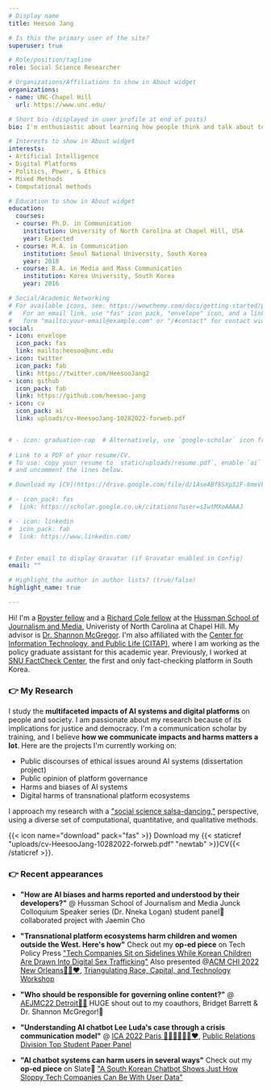 ```yaml
---
# Display name
title: Heesoo Jang

# Is this the primary user of the site?
superuser: true

# Role/position/tagline
role: Social Science Researcher

# Organizations/Affiliations to show in About widget
organizations:
- name: UNC-Chapel Hill
  url: https://www.unc.edu/

# Short bio (displayed in user profile at end of posts)
bio: I'm enthusiastic about learning how people think and talk about technology and which factors influence them to do so. Through my research, I aim to address the multifaceted impacts of AI systems and digital platforms on people and society and their implications for democracy. More specifically, I look into the discourses, framing efforts, and ethical issues of AI technology and digital platforms. 

# Interests to show in About widget
interests:
- Artificial Intelligence
- Digital Platforms
- Politics, Power, & Ethics
- Mixed Methods
- Computational methods

# Education to show in About widget
education:
  courses:
  - course: Ph.D. in Communication
    institution: University of North Carolina at Chapel Hill, USA
    year: Expected
  - course: M.A. in Communication
    institution: Seoul National University, South Korea
    year: 2018
  - course: B.A. in Media and Mass Communication
    institution: Korea University, South Korea
    year: 2016

# Social/Academic Networking
# For available icons, see: https://wowchemy.com/docs/getting-started/page-builder/#icons
#   For an email link, use "fas" icon pack, "envelope" icon, and a link in the
#   form "mailto:your-email@example.com" or "/#contact" for contact widget.
social:
- icon: envelope
  icon_pack: fas
  link: mailto:heesoo@unc.edu
- icon: twitter
  icon_pack: fab
  link: https://twitter.com/HeesooJang2
- icon: github
  icon_pack: fab
  link: https://github.com/heesoo-jang
- icon: cv
  icon_pack: ai
  link: uploads/cv-HeesooJang-10282022-forweb.pdf


# - icon: graduation-cap  # Alternatively, use `google-scholar` icon from `ai` icon pack
 
# Link to a PDF of your resume/CV.
# To use: copy your resume to `static/uploads/resume.pdf`, enable `ai` icons in `params.toml`, 
# and uncomment the lines below.

# Download my [CV](https://drive.google.com/file/d/1AseABf8SXp32F-8meVFYr5okzXXGVAyI/view?usp=sharing)

# - icon_pack: fas
#  link: https://scholar.google.co.uk/citations?user=sIwtMXoAAAAJ

# - icon: linkedin
#  icon_pack: fab
#  link: https://www.linkedin.com/


# Enter email to display Gravatar (if Gravatar enabled in Config)
email: ""

# Highlight the author in author lists? (true/false)
highlight_name: true

---
```



Hi! I'm a [Royster fellow](https://gradschool.unc.edu/funding/gradschool/royster/) and a [Richard Cole fellow](https://web.archive.org/web/20191118042438/http://hussman.unc.edu/phd/cost-and-funding) at the [Hussman School of Journalism and Media](http://hussman.unc.edu/), Univeristy of North Carolina at Chapel Hill. My advisor is [Dr. Shannon McGregor](http://www.shannoncmcgregor.com/). I'm also affiliated with the [Center for Information Technology, and Public Life (CITAP)](https://citap.unc.edu/), where I am working as the policy graduate assistant for this academic year. Previously, I worked at [SNU FactCheck Center](https://factcheck.snu.ac.kr/home/about), the first and only fact-checking platform in South Korea.

### 👉 My Research
I study the <b>multifaceted impacts of AI systems and digital platforms</b> on people and society. I am passionate about my research because of its implications for justice and democracy. I'm a communication scholar by training, and I believe <b>how we communicate impacts and harms matters a lot</b>. Here are the projects I'm currently working on:
- Public discourses of ethical issues around AI systems (dissertation project)
- Public opinion of platform governance
- Harms and biases of AI systems
- Digital harms of transnational platform ecosystems

I approach my research with a ["social science salsa-dancing,"](https://www.hup.harvard.edu/catalog.php?isbn=9780674048218) perspective, using a diverse set of computational, quantitative, and qualitative methods. 



{{< icon name="download" pack="fas" >}} Download my {{< staticref "uploads/cv-HeesooJang-10282022-forweb.pdf" "newtab" >}}CV{{< /staticref >}}.

### 👉 Recent appearances
- <b>"How are AI biases and harms reported and understood by their developers?"</b> @ Hussman School of Journalism and Media Junck Colloquium Speaker series (Dr. Nneka Logan) student panel🍁 collaborated project with Jaemin Cho 

- <b>"Transnational platform ecosystems harm children and women outside the West. Here's how"</b> Check out my <b>op-ed piece</b> on Tech Policy Press ["Tech Companies Sit on Sidelines While Korean Children Are Drawn Into Digital Sex Trafficking"](https://techpolicy.press/tech-companies-sit-on-sidelines-while-korean-children-are-drawn-into-digital-sex-trafficking/) Also presented @[ACM CHI 2022 New Orleans🎷🎹❤️](https://chi2022.acm.org/), [Triangulating Race, Capital, and Technology Workshop](https://racecapitaltech.wordpress.com/) 

- <b>"Who should be responsible for governing online content?"</b> @ [AEJMC22 Detroit🏁🚗](https://community.aejmc.org/conference/home) HUGE shout out to my coauthors, Bridget Barrett & Dr. Shannon McGregor!💖 

- <b>"Understanding AI chatbot Lee Luda's case through a crisis communication model"</b> @ [ICA 2022 Paris 🗼🥐🇫🇷🥖🌆❤️](https://www.icahdq.org/page/ICA2022), [Public Relations Division Top Student Paper Panel](https://twitter.com/ica_prd) 

- <b>"AI chatbot systems can harm users in several ways"</b> Check out my <b>op-ed piece</b> on Slate🤖 ["A South Korean Chatbot Shows Just How Sloppy Tech Companies Can Be With User Data"](https://slate.com/technology/2021/04/scatterlab-lee-luda-chatbot-kakaotalk-ai-privacy.html)


